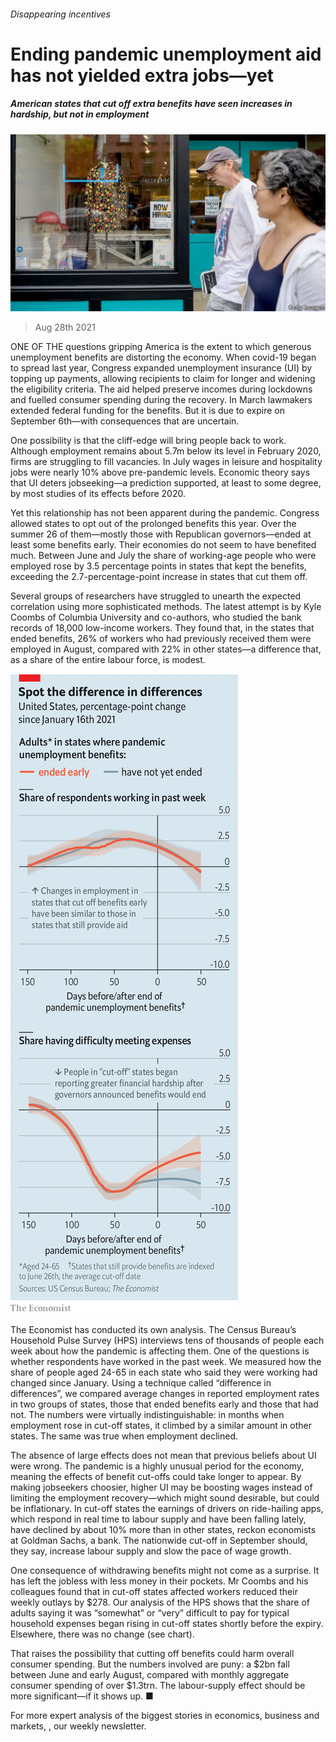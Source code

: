 ###### Disappearing incentives

# Ending pandemic unemployment aid has not yielded extra jobs—yet 

##### American states that cut off extra benefits have seen increases in hardship, but not in employment 

![image](images/20210828_fnp503.jpg) 

> Aug 28th 2021 

ONE OF THE questions gripping America is the extent to which generous unemployment benefits are distorting the economy. When covid-19 began to spread last year, Congress expanded unemployment insurance (UI) by topping up payments, allowing recipients to claim for longer and widening the eligibility criteria. The aid helped preserve incomes during lockdowns and fuelled consumer spending during the recovery. In March lawmakers extended federal funding for the benefits. But it is due to expire on September 6th—with consequences that are uncertain.

One possibility is that the cliff-edge will bring people back to work. Although employment remains about 5.7m below its level in February 2020, firms are struggling to fill vacancies. In July wages in leisure and hospitality jobs were nearly 10% above pre-pandemic levels. Economic theory says that UI deters jobseeking—a prediction supported, at least to some degree, by most studies of its effects before 2020.


Yet this relationship has not been apparent during the pandemic. Congress allowed states to opt out of the prolonged benefits this year. Over the summer 26 of them—mostly those with Republican governors—ended at least some benefits early. Their economies do not seem to have benefited much. Between June and July the share of working-age people who were employed rose by 3.5 percentage points in states that kept the benefits, exceeding the 2.7-percentage-point increase in states that cut them off.

Several groups of researchers have struggled to unearth the expected correlation using more sophisticated methods. The latest attempt is by Kyle Coombs of Columbia University and co-authors, who studied the bank records of 18,000 low-income workers. They found that, in the states that ended benefits, 26% of workers who had previously received them were employed in August, compared with 22% in other states—a difference that, as a share of the entire labour force, is modest.

![image](images/20210828_fnc100.png) 


The Economist has conducted its own analysis. The Census Bureau’s Household Pulse Survey (HPS) interviews tens of thousands of people each week about how the pandemic is affecting them. One of the questions is whether respondents have worked in the past week. We measured how the share of people aged 24-65 in each state who said they were working had changed since January. Using a technique called “difference in differences”, we compared average changes in reported employment rates in two groups of states, those that ended benefits early and those that had not. The numbers were virtually indistinguishable: in months when employment rose in cut-off states, it climbed by a similar amount in other states. The same was true when employment declined.

The absence of large effects does not mean that previous beliefs about UI were wrong. The pandemic is a highly unusual period for the economy, meaning the effects of benefit cut-offs could take longer to appear. By making jobseekers choosier, higher UI may be boosting wages instead of limiting the employment recovery—which might sound desirable, but could be inflationary. In cut-off states the earnings of drivers on ride-hailing apps, which respond in real time to labour supply and have been falling lately, have declined by about 10% more than in other states, reckon economists at Goldman Sachs, a bank. The nationwide cut-off in September should, they say, increase labour supply and slow the pace of wage growth.

One consequence of withdrawing benefits might not come as a surprise. It has left the jobless with less money in their pockets. Mr Coombs and his colleagues found that in cut-off states affected workers reduced their weekly outlays by $278. Our analysis of the HPS shows that the share of adults saying it was “somewhat” or “very” difficult to pay for typical household expenses began rising in cut-off states shortly before the expiry. Elsewhere, there was no change (see chart).

That raises the possibility that cutting off benefits could harm overall consumer spending. But the numbers involved are puny: a $2bn fall between June and early August, compared with monthly aggregate consumer spending of over $1.3trn. The labour-supply effect should be more significant—if it shows up. ■

For more expert analysis of the biggest stories in economics, business and markets, , our weekly newsletter.


